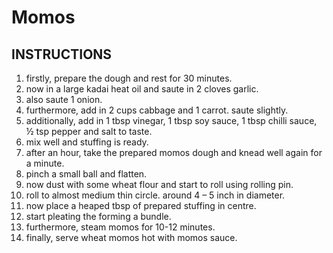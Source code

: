 # Momos
## INSTRUCTIONS

1.	firstly, prepare the dough and rest for 30 minutes.
2.	now in a large kadai heat oil and saute in 2 cloves garlic.
3.	also saute 1 onion.
4.	furthermore, add in 2 cups cabbage and 1 carrot. saute slightly.
5.	additionally, add in 1 tbsp vinegar, 1 tbsp soy sauce, 1 tbsp chilli sauce, ½ tsp pepper and salt to taste.
6.	mix well and stuffing is ready.
7.	after an hour, take the prepared momos dough and knead well again for a minute.
8.	pinch a small ball and flatten.
9.	now dust with some wheat flour and start to roll using rolling pin.
10.	roll to almost medium thin circle. around 4 – 5 inch in diameter.
11.	now place a heaped tbsp of prepared stuffing in centre.
12.	start pleating the forming a bundle.
13.	furthermore, steam momos for 10-12 minutes.
14.	finally, serve wheat momos hot with momos sauce.


